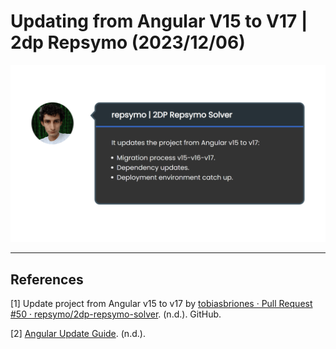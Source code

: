 <!-- Copyright (c) 2023 Tobias Briones. All rights reserved. -->
<!-- SPDX-License-Identifier: CC-BY-4.0 -->
<!-- This file is part of https://github.com/tobiasbriones/blog -->

# Updating from Angular V15 to V17 | 2dp Repsymo (2023/12/06)

![](updating-from-angular-v15-to-v17---2dp-repsymo-2023-12-06.png)

----

## References

[1] Update project from Angular v15 to v17 by
[tobiasbriones · Pull Request #50 · repsymo/2dp-repsymo-solver](https://github.com/repsymo/2dp-repsymo-solver/pull/50).
(n.d.). GitHub.

[2] [Angular Update Guide](https://update.angular.io/). (n.d.).

